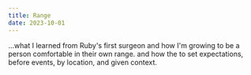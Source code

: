 ```yaml
---
title: Range
date: 2023-10-01
---
```

…what I learned from Ruby's first surgeon and how I'm growing to be a person comfortable in their own range. and how the to set expectations, before events, by location, and given context.
